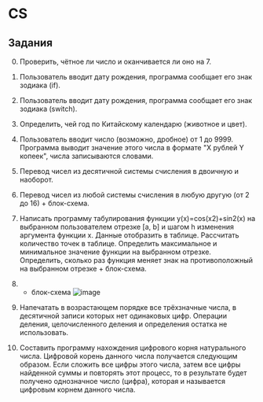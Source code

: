 # CS
<!-- ЗАДАНИЯ -->
## Задания

0.	Проверить, чётное ли число и оканчивается ли оно на 7.

1.	Пользователь вводит дату рождения, программа сообщает его знак зодиака (if).

2.	Пользователь вводит дату рождения, программа сообщает его знак зодиака (switch).

3.	Определить, чей год по Китайскому календарю (животное и цвет).

4.	Пользователь вводит число (возможно, дробное) от 1 до 9999. Программа выводит значение этого числа в формате "X рублей Y копеек", числа записываются словами.

5.	Перевод чисел из десятичной системы счисления в двоичную и наоборот.

6.	Перевод чисел из любой системы счисления в любую другую (от 2 до 16) + блок-схема.

7.	Написать программу табулирования функции y(x)=cos(x2)+sin2(x) на выбранном пользователем отрезке [a, b] и шагом h изменения аргумента функции x. Данные отобразить в таблице. Рассчитать количество точек в таблице. Определить максимальное и минимальное значение функции на выбранном отрезке. Определить, сколько раз функция меняет знак на противоположный на выбранном отрезке + блок-схема.

8. + блок-схема
![image](https://user-images.githubusercontent.com/114815179/228654535-cd85cd24-c23d-48e3-bbd4-7d7270a34387.png)

9. Напечатать в возрастающем порядке все трёхзначные числа, в десятичной записи которых нет одинаковых цифр. Операции деления, целочисленного деления и определения остатка не использовать.

10. Составить программу нахождения цифрового корня натурального числа. Цифровой корень данного числа получается следующим образом. Если сложить все цифры этого числа, затем все цифры найденной суммы и повторять этот процесс, то в результате будет получено однозначное число (цифра), которая и называется цифровым корнем данного числа.
